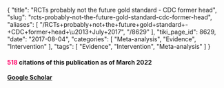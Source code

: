 {
    "title": "RCTs probably not the future gold standard - CDC former head",
    "slug": "rcts-probably-not-the-future-gold-standard-cdc-former-head",
    "aliases": [
        "/RCTs+probably+not+the+future+gold+standard+-+CDC+former+head+\u2013+July+2017",
        "/8629"
    ],
    "tiki_page_id": 8629,
    "date": "2017-08-04",
    "categories": [
        "Meta-analysis",
        "Evidence",
        "Intervention"
    ],
    "tags": [
        "Evidence",
        "Intervention",
        "Meta-analysis"
    ]
}


#### <span style="color:#F06;">518 </span>citations of this publication as of March 2022

 **[Google Scholar](https://scholar.google.com/scholar?cites=16830091351236005037&as_sdt=5,48&sciodt=0,48&hl=en)**